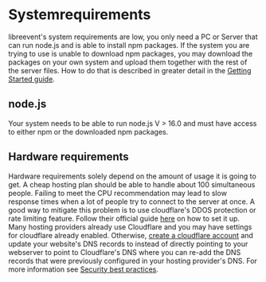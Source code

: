 # Systemrequirements
libreevent's system requirements are low, you only need a PC or Server that can run node.js and is able to install npm packages. If the system you are trying to use is unable to download npm packages, you may download the packages on your own system and upload them together with the rest of the server files. How to do that is described in greater detail in the [Getting Started guide](/docs/setup/installation).

## node.js
Your system needs to be able to run node.js V > 16.0 and must have access to either npm or the downloaded npm packages.

## Hardware requirements
Hardware requirements solely depend on the amount of usage it is going to get. A cheap hosting plan should be able to handle about 100 simultaneous people. Failing to meet the CPU recommendation may lead to slow response times when a lot of people try to connect to the server at once. A good way to mitigate this problem is to use cloudflare's DDOS protection or rate limiting feature. Follow their official guide [here](https://developers.cloudflare.com/waf/rate-limiting-rules/best-practices/) on how to set it up. Many hosting providers already use Cloudflare and you may have settings for cloudflare already enabled. Otherwise, [create a cloudflare account](https://dash.cloudflare.com/sign-up?lang=en-US) and update your website's DNS records to instead of directly pointing to your webserver to point to Cloudflare's DNS where you can re-add the DNS records that were previously configured in your hosting provider's DNS. For more information see [Security best practices](/docs/setup/security).